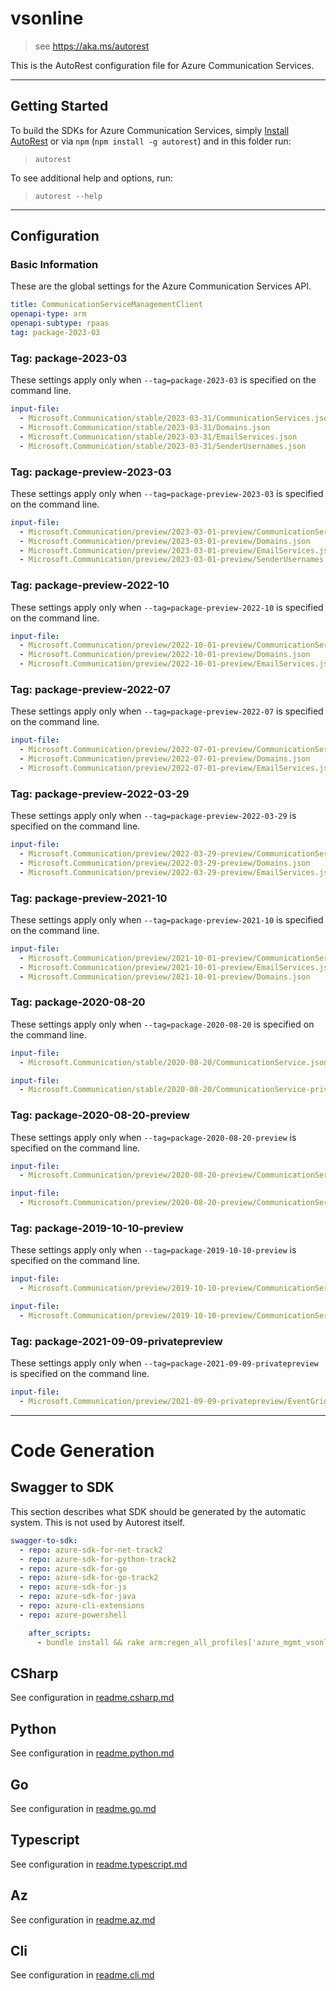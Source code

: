 # vsonline

> see https://aka.ms/autorest

This is the AutoRest configuration file for Azure Communication Services.

---

## Getting Started

To build the SDKs for Azure Communication Services, simply [Install AutoRest](https://aka.ms/autorest/install) or via `npm` (`npm install -g autorest`) and in this folder run:

> `autorest`

To see additional help and options, run:

> `autorest --help`

---

## Configuration

### Basic Information

These are the global settings for the Azure Communication Services API.

``` yaml
title: CommunicationServiceManagementClient
openapi-type: arm
openapi-subtype: rpaas
tag: package-2023-03
```


### Tag: package-2023-03

These settings apply only when `--tag=package-2023-03` is specified on the command line.

```yaml $(tag) == 'package-2023-03'
input-file:
  - Microsoft.Communication/stable/2023-03-31/CommunicationServices.json
  - Microsoft.Communication/stable/2023-03-31/Domains.json
  - Microsoft.Communication/stable/2023-03-31/EmailServices.json
  - Microsoft.Communication/stable/2023-03-31/SenderUsernames.json
```
### Tag: package-preview-2023-03

These settings apply only when `--tag=package-preview-2023-03` is specified on the command line.

``` yaml $(tag) == 'package-preview-2023-03'
input-file:
  - Microsoft.Communication/preview/2023-03-01-preview/CommunicationServices.json
  - Microsoft.Communication/preview/2023-03-01-preview/Domains.json
  - Microsoft.Communication/preview/2023-03-01-preview/EmailServices.json
  - Microsoft.Communication/preview/2023-03-01-preview/SenderUsernames.json
```

### Tag: package-preview-2022-10

These settings apply only when `--tag=package-preview-2022-10` is specified on the command line.

``` yaml $(tag) == 'package-preview-2022-10'
input-file:
  - Microsoft.Communication/preview/2022-10-01-preview/CommunicationServices.json
  - Microsoft.Communication/preview/2022-10-01-preview/Domains.json
  - Microsoft.Communication/preview/2022-10-01-preview/EmailServices.json
```

### Tag: package-preview-2022-07

These settings apply only when `--tag=package-preview-2022-07` is specified on the command line.

``` yaml $(tag) == 'package-preview-2022-07'
input-file:
  - Microsoft.Communication/preview/2022-07-01-preview/CommunicationServices.json
  - Microsoft.Communication/preview/2022-07-01-preview/Domains.json
  - Microsoft.Communication/preview/2022-07-01-preview/EmailServices.json
```

### Tag: package-preview-2022-03-29

These settings apply only when `--tag=package-preview-2022-03-29` is specified on the command line.

``` yaml $(tag) == 'package-preview-2022-03'
input-file:
  - Microsoft.Communication/preview/2022-03-29-preview/CommunicationServices.json
  - Microsoft.Communication/preview/2022-03-29-preview/Domains.json
  - Microsoft.Communication/preview/2022-03-29-preview/EmailServices.json
```

### Tag: package-preview-2021-10

These settings apply only when `--tag=package-preview-2021-10` is specified on the command line.

``` yaml $(tag) == 'package-preview-2021-10'
input-file:
  - Microsoft.Communication/preview/2021-10-01-preview/CommunicationServices.json
  - Microsoft.Communication/preview/2021-10-01-preview/EmailServices.json
  - Microsoft.Communication/preview/2021-10-01-preview/Domains.json
```

### Tag: package-2020-08-20

These settings apply only when `--tag=package-2020-08-20` is specified on the command line.

``` yaml $(tag) == 'package-2020-08-20'
input-file:
  - Microsoft.Communication/stable/2020-08-20/CommunicationService.json
```

``` yaml $(tag) == 'package-2020-08-20' && $(generate-private)
input-file:
  - Microsoft.Communication/stable/2020-08-20/CommunicationService-private.json
```

### Tag: package-2020-08-20-preview

These settings apply only when `--tag=package-2020-08-20-preview` is specified on the command line.

``` yaml $(tag) == 'package-2020-08-20-preview'
input-file:
  - Microsoft.Communication/preview/2020-08-20-preview/CommunicationService.json
```

``` yaml $(tag) == 'package-2020-08-20-preview' && $(generate-private)
input-file:
  - Microsoft.Communication/preview/2020-08-20-preview/CommunicationService-private.json
```

### Tag: package-2019-10-10-preview

These settings apply only when `--tag=package-2019-10-10-preview` is specified on the command line.

``` yaml $(tag) == 'package-2019-10-10-preview'
input-file:
  - Microsoft.Communication/preview/2019-10-10-preview/CommunicationService.json
```

``` yaml $(tag) == 'package-2019-10-10-preview' && $(generate-private)
input-file:
  - Microsoft.Communication/preview/2019-10-10-preview/CommunicationService-private.json
```

### Tag: package-2021-09-09-privatepreview

These settings apply only when `--tag=package-2021-09-09-privatepreview` is specified on the command line.

``` yaml $(tag) == 'package-2021-09-09-privatepreview' && $(generate-private)
input-file:
  - Microsoft.Communication/preview/2021-09-09-privatepreview/EventGridFilters.json
```

---

# Code Generation

## Swagger to SDK

This section describes what SDK should be generated by the automatic system.
This is not used by Autorest itself.

``` yaml $(swagger-to-sdk)
swagger-to-sdk:
  - repo: azure-sdk-for-net-track2
  - repo: azure-sdk-for-python-track2
  - repo: azure-sdk-for-go
  - repo: azure-sdk-for-go-track2
  - repo: azure-sdk-for-js
  - repo: azure-sdk-for-java
  - repo: azure-cli-extensions
  - repo: azure-powershell

    after_scripts:
      - bundle install && rake arm:regen_all_profiles['azure_mgmt_vsonline']
```

## CSharp

See configuration in [readme.csharp.md](./readme.csharp.md)

## Python

See configuration in [readme.python.md](./readme.python.md)

## Go

See configuration in [readme.go.md](./readme.go.md)

## Typescript

See configuration in [readme.typescript.md](./readme.typescript.md)

## Az

See configuration in [readme.az.md](./readme.az.md)

## Cli

See configuration in [readme.cli.md](./readme.cli.md)

